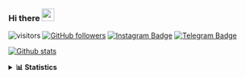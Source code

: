 ### Hi there <img height="25" width="25"  src="https://camo.githubusercontent.com/35d3d11359a49bf12aebb834cc13fd81b95eff4e/68747470733a2f2f6d656469612e67697068792e636f6d2f6d656469612f6876524a434c467a6361737252346961377a2f67697068792e676966">

![visitors](https://visitor-badge.glitch.me/badge?page_id=hanifazzuhdi.hanifazzuhdi)
[![GitHub followers](https://img.shields.io/github/followers/hanifazzuhdi?label=Follow&style=social)](https://github.com/hanifazzuhdi/?tab=follow) 
[![Instagram Badge](https://img.shields.io/badge/-hanifazzuhdi-blue?style=social&logo=Instagram&link=https://www.instagram.com/hnfhanif52/)](https://www.instagram.com/hnfhanif52/)
[![Telegram Badge](https://img.shields.io/badge/-hanifazzuhdi-blue?style=social&logo=telegram&link=https://www.t.me/hanif0198/)](https://www.t.me/hanif0198/) 

[![Github stats](https://github-readme-stats.vercel.app/api?username=hanifazzuhdi&count_private=true&title_color=333&text_color=777&show_icons=true&icon_color=333&line_height=20px)](https://github.com/hanifazzuhdi)

<details>
  <summary><b> 📊 Statistics </b></summary>
  
  <br/>
  
  <!--START_SECTION:waka-->
![Lines of code](https://img.shields.io/badge/From%20Hello%20World%20I%27ve%20Written-5%20Million%20lines%20of%20code-blue)

**🐱 My GitHub Data** 

> 🏆 632 Contributions in the Year 2021
 > 
> 📦 297.6 kB Used in GitHub's Storage 
 > 
> 🚫 Not Opted to Hire
 > 
> 📜 23 Public Repositories 
 > 
> 🔑 24 Private Repositories  
 > 
📊 **This Week I Spent My Time On** 

```text
⌚︎ Time Zone: Asia/Jakarta

💬 Programming Languages: 
Blade Template           23 hrs 1 min        ████████████░░░░░░░░░░░░░   48.94% 
PHP                      17 hrs 20 mins      █████████░░░░░░░░░░░░░░░░   36.86% 
SCSS                     5 hrs 3 mins        ██░░░░░░░░░░░░░░░░░░░░░░░   10.75% 
JSON                     1 hr 19 mins        ░░░░░░░░░░░░░░░░░░░░░░░░░   2.82% 
Bash                     10 mins             ░░░░░░░░░░░░░░░░░░░░░░░░░   0.36%

🔥 Editors: 
VS Code                  47 hrs 2 mins       █████████████████████████   100.0%

💻 Operating System: 
Mac                      47 hrs 2 mins       █████████████████████████   100.0%

```


 Last Updated on 29/12/2021
<!--END_SECTION:waka-->
</details>
